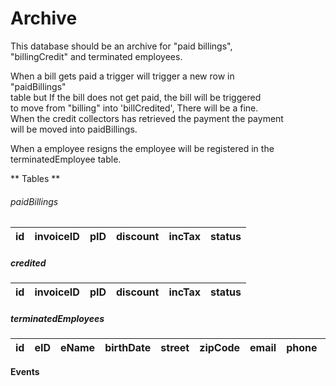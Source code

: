 # Archive

This database should be an archive for "paid billings",<br>
 "billingCredit" and terminated employees.

When a bill gets paid a trigger will trigger a new row in<br>
"paidBillings"<br>
table but If the bill does not get paid, the bill will be triggered<br>
to move from "billing" into 'billCredited', There will be a fine.<br>
When the credit collectors has retrieved the payment the payment<br>
will be moved into paidBillings.

When a employee resigns the employee will be registered in the terminatedEmployee table.


** Tables **

######  paidBillings

| id | invoiceID | pID | discount | incTax | status |
|--- |--- |--- |--- |--- |--- |

#####   credited

| id | invoiceID | pID | discount | incTax | status |
|--- |--- |--- |--- |--- |--- |

#####   terminatedEmployees 
| id | eID | eName | birthDate | street | zipCode | email | phone | occupation | department | terminated |
|--- |--- |--- |--- |--- |--- |--- |--- |--- |--- |--- |

**Events**
